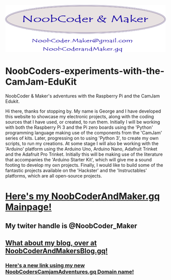 ![My Logo](/images/new.png)

# NoobCoders-experiments-with-the-CamJam-EduKit
NoobCoder &amp; Maker's adventures with the Raspberry Pi and the CamJam Edukit.

  Hi there, thanks for stopping by.
My name is George and I have developed this website to showcase my electronic projects, along with the coding sources that I have used, or created, to run them. Initially I will be working with both the Raspberry Pi 3 and the Pi zero boards using the 'Python' programming language making use of the components from the 'CamJam' series of kits. Later, progressing on to using 'Python 3', to create my own scripts, to run my creations. At some stage I will also be working with the 'Arduino' platform using the Arduino Uno, Arduino Nano, Adafruit Trinket and the Adafruit Pro Trinket. Initially this will be making use of the literature that accompanies the 'Arduino Starter Kit', which will give me a sound footing to develop my oxn projects. Finally, I would like to build some of the fantastic projects available on the 'Hackster' and the 'Instructables' platforms, which are all open-source projects.

# [Here's my NoobCoderAndMaker.gq Mainpage!](http://noobcoderandmaker.gq)


## My twiter handle is @NoobCoder_Maker

## [What about my blog, over at NoobCoderAndMakersBlog.gq!](http://noobcoderandmakersblog.gq)

### [Here's a new link using my new NoobCodersCamjamAdventures.gq Domain name!](http://noobcoderscamjamadventures.gq)
